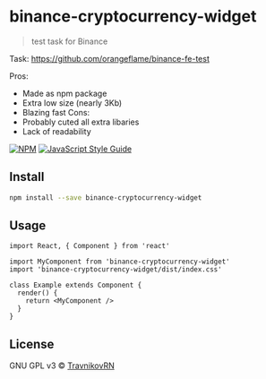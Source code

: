# binance-cryptocurrency-widget

> test task for Binance

Task: https://github.com/orangeflame/binance-fe-test

Pros: 
- Made as npm package
- Extra low size (nearly 3Kb)
- Blazing fast
Cons: 
- Probably cuted all extra libaries
- Lack of readability

[![NPM](https://img.shields.io/npm/v/binance-cryptocurrency-widget.svg)](https://www.npmjs.com/package/binance-cryptocurrency-widget) [![JavaScript Style Guide](https://img.shields.io/badge/code_style-standard-brightgreen.svg)](https://standardjs.com)

## Install

```bash
npm install --save binance-cryptocurrency-widget
```

## Usage

```tsx
import React, { Component } from 'react'

import MyComponent from 'binance-cryptocurrency-widget'
import 'binance-cryptocurrency-widget/dist/index.css'

class Example extends Component {
  render() {
    return <MyComponent />
  }
}
```

## License

GNU GPL v3 © [TravnikovRN](https://github.com/TravnikovRN)
